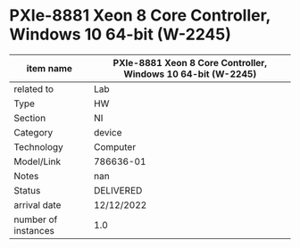 
# PXIe-8881 Xeon 8 Core Controller, Windows 10 64-bit (W-2245)

| item name | PXIe-8881 Xeon 8 Core Controller, Windows 10 64-bit (W-2245) |
| -------- | -------- | 
| related to | Lab | 
| Type | HW | 
| Section | NI | 
| Category | device |
| Technology | Computer |
| Model/Link | 786636-01 |
| Notes | nan |
| Status | DELIVERED |
| arrival date | 12/12/2022 |
| number of instances | 1.0 | 
        